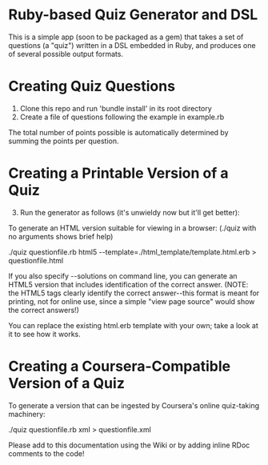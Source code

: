 Ruby-based Quiz Generator and DSL
=================================

This is a simple app (soon to be packaged as a gem) that takes a set of
questions (a "quiz") written in a DSL embedded in Ruby, and produces one
of several possible output formats.

Creating Quiz Questions
=======================

1. Clone this repo and run 'bundle install' in its root directory
2. Create a file of questions following the example in example.rb

The total number of points possible is automatically determined by
summing the points per question.  

Creating a Printable Version of a Quiz
======================================

3. Run the generator as follows (it's unwieldy now but it'll get
better):

To generate an HTML version suitable for viewing in a browser:
(./quiz with no arguments shows brief help)

./quiz questionfile.rb html5 --template=./html_template/template.html.erb > questionfile.html

If you also specify --solutions on command line, you can generate an
HTML5 version that includes identification of the correct answer.
(NOTE: the HTML5 tags clearly identify the correct answer--this format
is meant for printing, not for online use, since a simple "view page
source" would show the correct answers!)

You can replace the existing html.erb template with your own; take a
look at it to see how it works.

Creating a Coursera-Compatible Version of a Quiz
================================================

To generate a version that can be ingested by Coursera's online
quiz-taking machinery:

./quiz questionfile.rb xml > questionfile.xml

Please add to this documentation using the Wiki or by adding inline RDoc
comments to the code!

